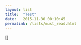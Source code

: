 ```yaml
---
layout: list
title:  "Test"
date:   2015-11-30 00:10:45
permalink: /lists/must_read.html
---
```



[]
